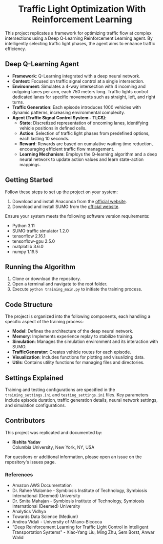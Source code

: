 <h1 align="center"> Traffic Light Optimization With Reinforcement Learning </h1>

This project replicates a framework for optimizing traffic flow at complex intersections using a Deep Q-Learning Reinforcement Learning agent. By intelligently selecting traffic light phases, the agent aims to enhance traffic efficiency.

## Deep Q-Learning Agent

- **Framework**: Q-Learning integrated with a deep neural network.
- **Context**: Focused on traffic signal control at a single intersection.
- **Environment**: Simulates a 4-way intersection with 4 incoming and outgoing lanes per arm, each 750 meters long. Traffic lights control dedicated lanes for specific movements such as straight, left, and right turns.
- **Traffic Generation**: Each episode introduces 1000 vehicles with dynamic patterns, increasing environmental complexity.
- **Agent (Traffic Signal Control System - TLCS)**:
  - **State**: Discretized representation of oncoming lanes, identifying vehicle positions in defined cells.
  - **Action**: Selection of traffic light phases from predefined options, each lasting 10 seconds.
  - **Reward**: Rewards are based on cumulative waiting time reduction, encouraging efficient traffic flow management.
  - **Learning Mechanism**: Employs the Q-learning algorithm and a deep neural network to update action values and learn state-action mappings.

## Getting Started

Follow these steps to set up the project on your system:

1. Download and install Anaconda from the [official website](https://www.anaconda.com/distribution/#download-section).
2. Download and install SUMO from the [official website](https://www.dlr.de/ts/en/desktopdefault.aspx/tabid-9883/16931_read-41000/).

Ensure your system meets the following software version requirements:

- Python 3.11
- SUMO traffic simulator 1.2.0
- tensorflow 2.16.1
- tensorflow-gpu 2.5.0
- matplotlib 3.6.0
- numpy 1.19.5

## Running the Algorithm

1. Clone or download the repository.
2. Open a terminal and navigate to the root folder.
3. Execute `python training_main.py` to initiate the training process.

## Code Structure

The project is organized into the following components, each handling a specific aspect of the training process:

- **Model**: Defines the architecture of the deep neural network.
- **Memory**: Implements experience replay to stabilize training.
- **Simulation**: Manages the simulation environment and its interaction with SUMO.
- **TrafficGenerator**: Creates vehicle routes for each episode.
- **Visualization**: Includes functions for plotting and visualizing data.
- **Utils**: Contains utility functions for managing files and directories.

## Settings Explained

Training and testing configurations are specified in the `training_settings.ini` and `testing_settings.ini` files. Key parameters include episode duration, traffic generation details, neural network settings, and simulation configurations.

## Contributors

This project was replicated and documented by:

- **Rishita Yadav**  
  Columbia University, New York, NY, USA  

For questions or additional information, please open an issue on the repository's issues page.

### References

- Amazon AWS Documentation
- Dr. Rahee Walambe - Symbiosis Institute of Technology, Symbiosis International (Deemed) University
- Dr. Smita Mahajan - Symbiosis Institute of Technology, Symbiosis International (Deemed) University
- Analytics Vidhya
- Towards Data Science (Medium)
- Andrea Vidali - University of Milano-Bicocca
- "Deep Reinforcement Learning for Traffic Light Control in Intelligent Transportation Systems" - Xiao-Yang Liu, Ming Zhu, Sem Borst, Anwar Walid
